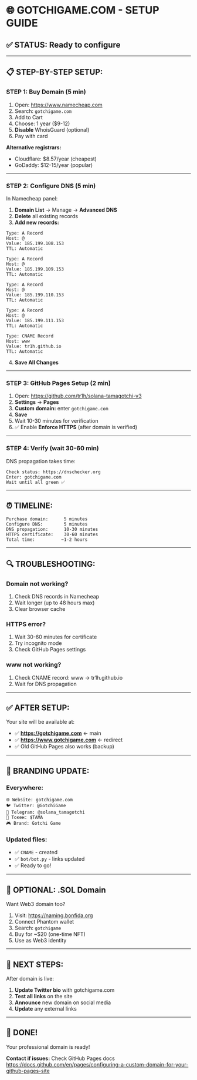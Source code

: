 # 🌐 GOTCHIGAME.COM - SETUP GUIDE

## ✅ STATUS: Ready to configure

---

## 📋 STEP-BY-STEP SETUP:

### **STEP 1: Buy Domain (5 min)**

1. Open: https://www.namecheap.com
2. Search: `gotchigame.com`
3. Add to Cart
4. Choose: 1 year ($9-12)
5. **Disable** WhoisGuard (optional)
6. Pay with card

**Alternative registrars:**
- Cloudflare: $8.57/year (cheapest)
- GoDaddy: $12-15/year (popular)

---

### **STEP 2: Configure DNS (5 min)**

In Namecheap panel:

1. **Domain List** → Manage → **Advanced DNS**
2. **Delete** all existing records
3. **Add new records:**

```
Type: A Record
Host: @
Value: 185.199.108.153
TTL: Automatic

Type: A Record  
Host: @
Value: 185.199.109.153
TTL: Automatic

Type: A Record
Host: @
Value: 185.199.110.153
TTL: Automatic

Type: A Record
Host: @
Value: 185.199.111.153
TTL: Automatic

Type: CNAME Record
Host: www
Value: tr1h.github.io
TTL: Automatic
```

4. **Save All Changes**

---

### **STEP 3: GitHub Pages Setup (2 min)**

1. Open: https://github.com/tr1h/solana-tamagotchi-v3
2. **Settings** → **Pages**
3. **Custom domain:** enter `gotchigame.com`
4. **Save**
5. Wait 10-30 minutes for verification
6. ✅ Enable **Enforce HTTPS** (after domain is verified)

---

### **STEP 4: Verify (wait 30-60 min)**

DNS propagation takes time:

```
Check status: https://dnschecker.org
Enter: gotchigame.com
Wait until all green ✅
```

---

## ⏰ TIMELINE:

```
Purchase domain:      5 minutes
Configure DNS:        5 minutes
DNS propagation:      10-30 minutes
HTTPS certificate:    30-60 minutes
Total time:          ~1-2 hours
```

---

## 🔍 TROUBLESHOOTING:

### **Domain not working?**
1. Check DNS records in Namecheap
2. Wait longer (up to 48 hours max)
3. Clear browser cache

### **HTTPS error?**
1. Wait 30-60 minutes for certificate
2. Try incognito mode
3. Check GitHub Pages settings

### **www not working?**
1. Check CNAME record: www → tr1h.github.io
2. Wait for DNS propagation

---

## ✅ AFTER SETUP:

Your site will be available at:
- ✅ **https://gotchigame.com** ← main
- ✅ **https://www.gotchigame.com** ← redirect
- ✅ Old GitHub Pages also works (backup)

---

## 🎨 BRANDING UPDATE:

### **Everywhere:**
```
🌐 Website: gotchigame.com
🐦 Twitter: @GotchiGame
📱 Telegram: @solana_tamagotchi
💎 Токен: $TAMA
🎮 Brand: Gotchi Game
```

### **Updated files:**
- ✅ `CNAME` - created
- ✅ `bot/bot.py` - links updated
- ✅ Ready to go!

---

## 📝 OPTIONAL: .SOL Domain

Want Web3 domain too?

1. Visit: https://naming.bonfida.org
2. Connect Phantom wallet
3. Search: `gotchigame`
4. Buy for ~$20 (one-time NFT)
5. Use as Web3 identity

---

## 🚀 NEXT STEPS:

After domain is live:

1. **Update Twitter bio** with gotchigame.com
2. **Test all links** on the site
3. **Announce** new domain on social media
4. **Update** any external links

---

## 🎉 DONE!

Your professional domain is ready!

**Contact if issues:** Check GitHub Pages docs
https://docs.github.com/en/pages/configuring-a-custom-domain-for-your-github-pages-site




